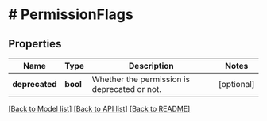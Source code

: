 # # PermissionFlags

## Properties

Name | Type | Description | Notes
------------ | ------------- | ------------- | -------------
**deprecated** | **bool** | Whether the permission is deprecated or not. | [optional]

[[Back to Model list]](../../README.md#models) [[Back to API list]](../../README.md#endpoints) [[Back to README]](../../README.md)
